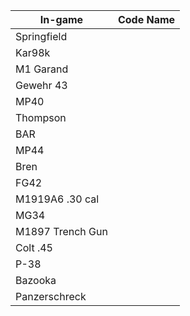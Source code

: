 | In-game | Code Name   |
|------------|----------------|
| Springfield     |  
| Kar98k          |  
| M1 Garand       |  
| Gewehr 43       |  
| MP40            |  
| Thompson        |  
| BAR             |  
| MP44            |  
| Bren            |  
| FG42            |  
| M1919A6 .30 cal |  
| MG34            |  
| M1897 Trench Gun|  
| Colt .45        |  
| P-38            |  
| Bazooka         |  
| Panzerschreck   |  
